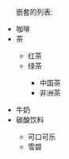 <!DOCTYPE html>
<html>
<head> 
<meta charset="utf-8"> 
<title>菜鸟教程(runoob.com)</title> 
</head>
<body>
	<hl>嵌套的列表:</hl>
	<ul>
		<li>咖啡</li>
		<li>茶</li>
	</ul>
	<ul><ul>
		<li type="circle">红茶</li>
		<li type="circle">绿茶</li>
		</ul></ul>
	<ul><ul><ul>
	<li type="square">中国茶</li>
	<li type="square">非洲茶</li>
	</ul></ul></ul>
	<ul>
		<li>牛奶</li>
		<li>碳酸饮料</li>
	<ul>
		<li type="circle">可口可乐</li>
		<li type="circle">雪碧</li></body>		
</body>
</html>
